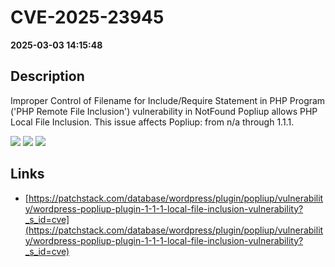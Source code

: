 # CVE-2025-23945

**2025-03-03 14:15:48**

## Description
Improper Control of Filename for Include/Require Statement in PHP Program ('PHP Remote File Inclusion') vulnerability in NotFound Popliup allows PHP Local File Inclusion. This issue affects Popliup: from n/a through 1.1.1.

![](https://img.shields.io/static/v1?label=Score&message=7.5&color=red)
![](https://img.shields.io/static/v1?label=Severity&message=HIGH&color=red)
![](https://img.shields.io/static/v1?label=CWE&message=RFI&color=green)

## Links
- [https://patchstack.com/database/wordpress/plugin/popliup/vulnerability/wordpress-popliup-plugin-1-1-1-local-file-inclusion-vulnerability?_s_id=cve](https://patchstack.com/database/wordpress/plugin/popliup/vulnerability/wordpress-popliup-plugin-1-1-1-local-file-inclusion-vulnerability?_s_id=cve)
